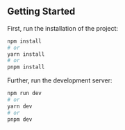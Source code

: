 ## Getting Started

First, run the installation of the project:

```bash
npm install
# or
yarn install
# or
pnpm install
```

Further, run the development server:

```bash
npm run dev
# or
yarn dev
# or
pnpm dev
```
